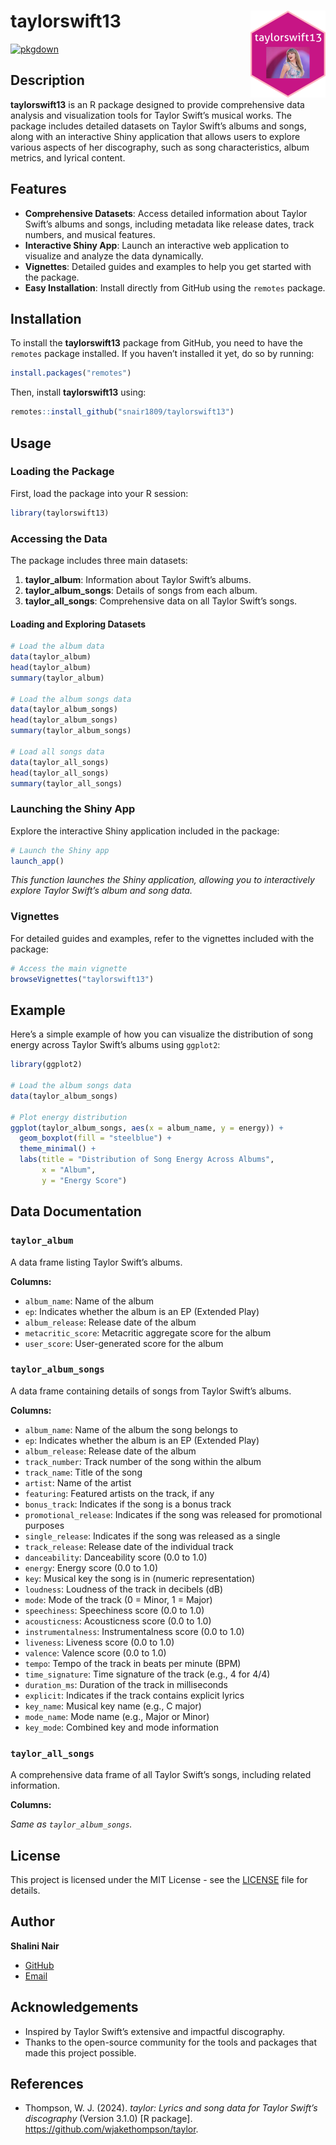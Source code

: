 
<!-- README.md is generated from README.Rmd. Please edit that file -->

# taylorswift13 <a href="https://etc5523-2024.github.io/taylorswift13/"><img src="man/figures/logo.png" align="right" height="139" alt="taylorswift13 website" /></a>

[![pkgdown](https://img.shields.io/badge/pkgdown-website-blue)](https://ETC5523-2024.github.io/taylorswift13/)

## Description

**taylorswift13** is an R package designed to provide comprehensive data
analysis and visualization tools for Taylor Swift’s musical works. The
package includes detailed datasets on Taylor Swift’s albums and songs,
along with an interactive Shiny application that allows users to explore
various aspects of her discography, such as song characteristics, album
metrics, and lyrical content.

## Features

- **Comprehensive Datasets**: Access detailed information about Taylor
  Swift’s albums and songs, including metadata like release dates, track
  numbers, and musical features.
- **Interactive Shiny App**: Launch an interactive web application to
  visualize and analyze the data dynamically.
- **Vignettes**: Detailed guides and examples to help you get started
  with the package.
- **Easy Installation**: Install directly from GitHub using the
  `remotes` package.

## Installation

To install the **taylorswift13** package from GitHub, you need to have
the `remotes` package installed. If you haven’t installed it yet, do so
by running:

``` r
install.packages("remotes")
```

Then, install **taylorswift13** using:

``` r
remotes::install_github("snair1809/taylorswift13")
```

## Usage

### Loading the Package

First, load the package into your R session:

``` r
library(taylorswift13)
```

### Accessing the Data

The package includes three main datasets:

1.  **taylor_album**: Information about Taylor Swift’s albums.
2.  **taylor_album_songs**: Details of songs from each album.
3.  **taylor_all_songs**: Comprehensive data on all Taylor Swift’s
    songs.

#### Loading and Exploring Datasets

``` r
# Load the album data
data(taylor_album)
head(taylor_album)
summary(taylor_album)

# Load the album songs data
data(taylor_album_songs)
head(taylor_album_songs)
summary(taylor_album_songs)

# Load all songs data
data(taylor_all_songs)
head(taylor_all_songs)
summary(taylor_all_songs)
```

### Launching the Shiny App

Explore the interactive Shiny application included in the package:

``` r
# Launch the Shiny app
launch_app()
```

*This function launches the Shiny application, allowing you to
interactively explore Taylor Swift’s album and song data.*

### Vignettes

For detailed guides and examples, refer to the vignettes included with
the package:

``` r
# Access the main vignette
browseVignettes("taylorswift13")
```

## Example

Here’s a simple example of how you can visualize the distribution of
song energy across Taylor Swift’s albums using `ggplot2`:

``` r
library(ggplot2)

# Load the album songs data
data(taylor_album_songs)

# Plot energy distribution
ggplot(taylor_album_songs, aes(x = album_name, y = energy)) +
  geom_boxplot(fill = "steelblue") +
  theme_minimal() +
  labs(title = "Distribution of Song Energy Across Albums",
       x = "Album",
       y = "Energy Score")
```

## Data Documentation

### `taylor_album`

A data frame listing Taylor Swift’s albums.

**Columns:**

- `album_name`: Name of the album
- `ep`: Indicates whether the album is an EP (Extended Play)
- `album_release`: Release date of the album
- `metacritic_score`: Metacritic aggregate score for the album
- `user_score`: User-generated score for the album

### `taylor_album_songs`

A data frame containing details of songs from Taylor Swift’s albums.

**Columns:**

- `album_name`: Name of the album the song belongs to
- `ep`: Indicates whether the album is an EP (Extended Play)
- `album_release`: Release date of the album
- `track_number`: Track number of the song within the album
- `track_name`: Title of the song
- `artist`: Name of the artist
- `featuring`: Featured artists on the track, if any
- `bonus_track`: Indicates if the song is a bonus track
- `promotional_release`: Indicates if the song was released for
  promotional purposes
- `single_release`: Indicates if the song was released as a single
- `track_release`: Release date of the individual track
- `danceability`: Danceability score (0.0 to 1.0)
- `energy`: Energy score (0.0 to 1.0)
- `key`: Musical key the song is in (numeric representation)
- `loudness`: Loudness of the track in decibels (dB)
- `mode`: Mode of the track (0 = Minor, 1 = Major)
- `speechiness`: Speechiness score (0.0 to 1.0)
- `acousticness`: Acousticness score (0.0 to 1.0)
- `instrumentalness`: Instrumentalness score (0.0 to 1.0)
- `liveness`: Liveness score (0.0 to 1.0)
- `valence`: Valence score (0.0 to 1.0)
- `tempo`: Tempo of the track in beats per minute (BPM)
- `time_signature`: Time signature of the track (e.g., 4 for 4/4)
- `duration_ms`: Duration of the track in milliseconds
- `explicit`: Indicates if the track contains explicit lyrics
- `key_name`: Musical key name (e.g., C major)
- `mode_name`: Mode name (e.g., Major or Minor)
- `key_mode`: Combined key and mode information

### `taylor_all_songs`

A comprehensive data frame of all Taylor Swift’s songs, including
related information.

**Columns:**

*Same as `taylor_album_songs`.*

## License

This project is licensed under the MIT License - see the
[LICENSE](LICENSE) file for details.

## Author

**Shalini Nair**

- [GitHub](https://github.com/snair1809)
- [Email](snai0031@student.monash.edu)

## Acknowledgements

- Inspired by Taylor Swift’s extensive and impactful discography.
- Thanks to the open-source community for the tools and packages that
  made this project possible.

## References

- Thompson, W. J. (2024). *taylor: Lyrics and song data for Taylor
  Swift’s discography* (Version 3.1.0) \[R package\].
  <https://github.com/wjakethompson/taylor>.
